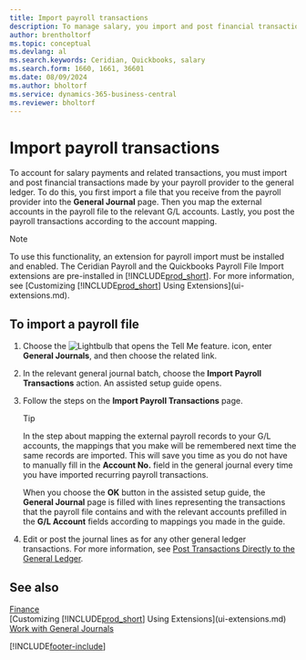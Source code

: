 ```yaml
---
title: Import payroll transactions
description: To manage salary, you import and post financial transactions from your payroll provider to the general ledger, using a payroll extension such as Ceridian.
author: brentholtorf
ms.topic: conceptual
ms.devlang: al
ms.search.keywords: Ceridian, Quickbooks, salary
ms.search.form: 1660, 1661, 36601
ms.date: 08/09/2024
ms.author: bholtorf
ms.service: dynamics-365-business-central
ms.reviewer: bholtorf
---
```


# Import payroll transactions

To account for salary payments and related transactions, you must import and post financial transactions made by your payroll provider to the general ledger. To do this, you first import a file that you receive from the payroll provider into the **General Journal** page. Then you map the external accounts in the payroll file to the relevant G/L accounts. Lastly, you post the payroll transactions according to the account mapping.

> [!NOTE]  
> To use this functionality, an extension for payroll import must be installed and enabled. The Ceridian Payroll and the Quickbooks Payroll File Import extensions are pre-installed in [!INCLUDE[prod_short](includes/prod_short.md)]. For more information, see [Customizing [!INCLUDE[prod_short](includes/prod_short.md)] Using Extensions](ui-extensions.md).

## To import a payroll file

1. Choose the ![Lightbulb that opens the Tell Me feature.](media/ui-search/search_small.png "Tell me what you want to do") icon, enter **General Journals**, and then choose the related link.
2. In the relevant general journal batch, choose the **Import Payroll Transactions** action. An assisted setup guide opens.
3. Follow the steps on the **Import Payroll Transactions** page.

    > [!TIP]  
    >   In the step about mapping the external payroll records to your G/L accounts, the mappings that you make will be remembered next time the same records are imported. This will save you time as you do not have to manually fill in the **Account No.** field in the general journal every time you have imported recurring payroll transactions.   

    When you choose the **OK** button in the assisted setup guide, the **General Journal** page is filled with lines representing the transactions that the payroll file contains and with the relevant accounts prefilled in the **G/L Account** fields according to mappings you made in the guide.
4. Edit or post the journal lines as for any other general ledger transactions. For more information, see [Post Transactions Directly to the General Ledger](finance-how-post-transactions-directly.md).   

## See also

[Finance](finance.md)    
[Customizing [!INCLUDE[prod_short](includes/prod_short.md)] Using Extensions](ui-extensions.md)    
[Work with General Journals](ui-work-general-journals.md)    


[!INCLUDE[footer-include](includes/footer-banner.md)]